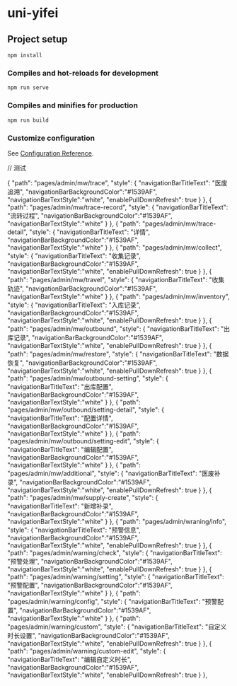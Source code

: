 # uni-yifei

## Project setup
```
npm install
```

### Compiles and hot-reloads for development
```
npm run serve
```

### Compiles and minifies for production
```
npm run build
```

### Customize configuration
See [Configuration Reference](https://cli.vuejs.org/config/).

// 测试



{
			"path": "pages/admin/mw/trace",
			"style": {
				"navigationBarTitleText": "医废追溯",
				"navigationBarBackgroundColor":"#1539AF",
				"navigationBarTextStyle":"white",
				"enablePullDownRefresh": true
			}
		},
		{
			"path": "pages/admin/mw/trace-record",
			"style": {
				"navigationBarTitleText": "流转过程",
				"navigationBarBackgroundColor":"#1539AF",
				"navigationBarTextStyle":"white"
			}
		},
		{
			"path": "pages/admin/mw/trace-detail",
			"style": {
				"navigationBarTitleText": "详情",
				"navigationBarBackgroundColor":"#1539AF",
				"navigationBarTextStyle":"white"
			}
		},
		{
			"path": "pages/admin/mw/collect",
			"style": {
				"navigationBarTitleText": "收集记录",
				"navigationBarBackgroundColor":"#1539AF",
				"navigationBarTextStyle":"white",
				"enablePullDownRefresh": true
			}
		},
		{
			"path": "pages/admin/mw/travel",
			"style": {
				"navigationBarTitleText": "收集轨迹",
				"navigationBarBackgroundColor":"#1539AF",
				"navigationBarTextStyle":"white"
			}
		},
		{
			"path": "pages/admin/mw/inventory",
			"style": {
				"navigationBarTitleText": "入库记录",
				"navigationBarBackgroundColor":"#1539AF",
				"navigationBarTextStyle":"white",
				"enablePullDownRefresh": true
			}
		},
		{
			"path": "pages/admin/mw/outbound",
			"style": {
				"navigationBarTitleText": "出库记录",
				"navigationBarBackgroundColor":"#1539AF",
				"navigationBarTextStyle":"white",
				"enablePullDownRefresh": true
			}
		},
		{
			"path": "pages/admin/mw/restore",
			"style": {
				"navigationBarTitleText": "数据恢复",
				"navigationBarBackgroundColor":"#1539AF",
				"navigationBarTextStyle":"white",
				"enablePullDownRefresh": true
			}
		},
		{
			"path": "pages/admin/mw/outbound-setting",
			"style": {
				"navigationBarTitleText": "出库配置",
				"navigationBarBackgroundColor":"#1539AF",
				"navigationBarTextStyle":"white"
			}
		},
		{
			"path": "pages/admin/mw/outbound/setting-detail",
			"style": {
				"navigationBarTitleText": "配置详情",
				"navigationBarBackgroundColor":"#1539AF",
				"navigationBarTextStyle":"white"
			}
		},
		{
			"path": "pages/admin/mw/outbound/setting-edit",
			"style": {
				"navigationBarTitleText": "编辑配置",
				"navigationBarBackgroundColor":"#1539AF",
				"navigationBarTextStyle":"white"
			}
		},
		{
			"path": "pages/admin/mw/additional",
			"style": {
				"navigationBarTitleText": "医废补录",
				"navigationBarBackgroundColor":"#1539AF",
				"navigationBarTextStyle":"white",
				"enablePullDownRefresh": true
			}
		},
		{
			"path": "pages/admin/mw/supply-create",
			"style": {
				"navigationBarTitleText": "新增补录",
				"navigationBarBackgroundColor":"#1539AF",
				"navigationBarTextStyle":"white"
			}
		},
		{
			"path": "pages/admin/wraning/info",
			"style": {
				"navigationBarTitleText": "预警信息",
				"navigationBarBackgroundColor":"#1539AF",
				"navigationBarTextStyle":"white",
				"enablePullDownRefresh": true
			}
		},
		{
			"path": "pages/admin/warning/check",
			"style": {
				"navigationBarTitleText": "预警处理",
				"navigationBarBackgroundColor":"#1539AF",
				"navigationBarTextStyle":"white",
				"enablePullDownRefresh": true
			}
		},
		{
			"path": "pages/admin/warning/setting",
			"style": {
				"navigationBarTitleText": "预警配置",
				"navigationBarBackgroundColor":"#1539AF",
				"navigationBarTextStyle":"white"
			}
		},
		{
			"path": "pages/admin/warning/config",
			"style": {
				"navigationBarTitleText": "预警配置",
				"navigationBarBackgroundColor":"#1539AF",
				"navigationBarTextStyle":"white"
			}
		},
		{
			"path": "pages/admin/warning/custom",
			"style": {
				"navigationBarTitleText": "自定义时长设置",
				"navigationBarBackgroundColor":"#1539AF",
				"navigationBarTextStyle":"white",
				"enablePullDownRefresh": true
			}
		},
		{
			"path": "pages/admin/warning/custom-edit",
			"style": {
				"navigationBarTitleText": "编辑自定义时长",
				"navigationBarBackgroundColor":"#1539AF",
				"navigationBarTextStyle":"white",
				"enablePullDownRefresh": true
			}
		},